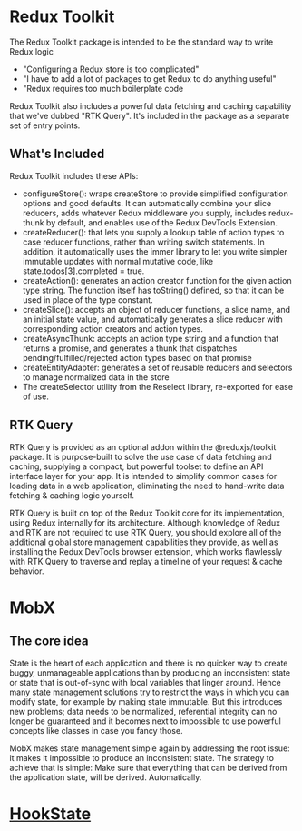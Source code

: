 # Redux Toolkit
The Redux Toolkit package is intended to be the standard way to write Redux logic

- "Configuring a Redux store is too complicated"
- "I have to add a lot of packages to get Redux to do anything useful"
- "Redux requires too much boilerplate code

Redux Toolkit also includes a powerful data fetching and caching capability that we've dubbed "RTK Query". It's included in the package as a separate set of entry points. 

## What's Included​
Redux Toolkit includes these APIs:

- configureStore(): wraps createStore to provide simplified configuration options and good defaults. It can automatically combine your slice reducers, adds whatever Redux middleware you supply, includes redux-thunk by default, and enables use of the Redux DevTools Extension.
- createReducer(): that lets you supply a lookup table of action types to case reducer functions, rather than writing switch statements. In addition, it automatically uses the immer library to let you write simpler immutable updates with normal mutative code, like state.todos[3].completed = true.
- createAction(): generates an action creator function for the given action type string. The function itself has toString() defined, so that it can be used in place of the type constant.
- createSlice(): accepts an object of reducer functions, a slice name, and an initial state value, and automatically generates a slice reducer with corresponding action creators and action types.
- createAsyncThunk: accepts an action type string and a function that returns a promise, and generates a thunk that dispatches pending/fulfilled/rejected action types based on that promise
- createEntityAdapter: generates a set of reusable reducers and selectors to manage normalized data in the store
- The createSelector utility from the Reselect library, re-exported for ease of use.

## RTK Query​
RTK Query is provided as an optional addon within the @reduxjs/toolkit package. It is purpose-built to solve the use case of data fetching and caching, supplying a compact, but powerful toolset to define an API interface layer for your app. It is intended to simplify common cases for loading data in a web application, eliminating the need to hand-write data fetching & caching logic yourself.

RTK Query is built on top of the Redux Toolkit core for its implementation, using Redux internally for its architecture. Although knowledge of Redux and RTK are not required to use RTK Query, you should explore all of the additional global store management capabilities they provide, as well as installing the Redux DevTools browser extension, which works flawlessly with RTK Query to traverse and replay a timeline of your request & cache behavior.

# MobX

## The core idea
State is the heart of each application and there is no quicker way to create buggy, unmanageable applications than by producing an inconsistent state or state that is out-of-sync with local variables that linger around. Hence many state management solutions try to restrict the ways in which you can modify state, for example by making state immutable. But this introduces new problems; data needs to be normalized, referential integrity can no longer be guaranteed and it becomes next to impossible to use powerful concepts like classes in case you fancy those.

MobX makes state management simple again by addressing the root issue: it makes it impossible to produce an inconsistent state. The strategy to achieve that is simple: Make sure that everything that can be derived from the application state, will be derived. Automatically.

# [HookState](https://hookstate.js.org/docs/getting-started)
